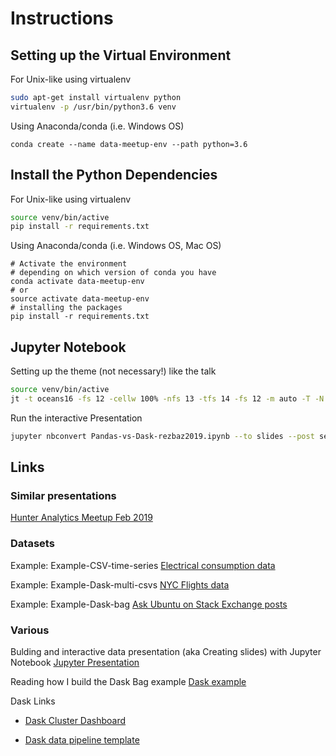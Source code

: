 # Instructions

## Setting up the Virtual Environment

For Unix-like using virtualenv
```bash
sudo apt-get install virtualenv python
virtualenv -p /usr/bin/python3.6 venv
```
Using Anaconda/conda (i.e. Windows OS)
```shell
conda create --name data-meetup-env --path python=3.6 
```

## Install the Python Dependencies

For Unix-like using virtualenv
```bash
source venv/bin/active
pip install -r requirements.txt
```

Using Anaconda/conda (i.e. Windows OS, Mac OS)
```shell
# Activate the environment
# depending on which version of conda you have
conda activate data-meetup-env
# or
source activate data-meetup-env
# installing the packages
pip install -r requirements.txt
```


## Jupyter Notebook

Setting up the theme (not necessary!) like the talk
```bash
source venv/bin/active
jt -t oceans16 -fs 12 -cellw 100% -nfs 13 -tfs 14 -fs 12 -m auto -T -N -altmd #fff
```

Run the interactive Presentation
```bash
jupyter nbconvert Pandas-vs-Dask-rezbaz2019.ipynb --to slides --post serve --SlidesExporter.reveal_scroll=True
```

## Links

### Similar presentations
[Hunter Analytics Meetup Feb 2019](https://github.com/newwwie/data-analytics-meetup/tree/master/talks/Feb2019-Intro-Pandas-Dask)

### Datasets

Example: Example-CSV-time-series
[Electrical consumption data](https://archive.ics.uci.edu/ml/machine-learning-databases/00235/household_power_consumption.zip)

Example: Example-Dask-multi-csvs
[NYC Flights data](https://storage.googleapis.com/dask-tutorial-data/nycflights.tar.gz)

Example: Example-Dask-bag
[Ask Ubuntu on Stack Exchange posts](https://archive.org/download/stackexchange/askubuntu.com.7z)


### Various

Bulding and interactive data presentation (aka Creating slides) with Jupyter Notebook
[Jupyter Presentation](https://medium.com/learning-machine-learning/present-your-data-science-projects-with-jupyter-slides-75f20735eb0f)

Reading how I build the Dask Bag example
[Dask example](https://sigdelta.com/blog/dask-introduction/) 

Dask Links

* [Dask Cluster Dashboard](http://docs.dask.org/en/latest/diagnostics-distributed.html)

* [Dask data pipeline template](http://docs.dask.org/en/latest/custom-graphs.html#example)